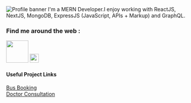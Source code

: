 <img src="https://i.postimg.cc/SK0Gxmfk/Github-Profile-Img.jpg" alt="Profile banner">
I'm a MERN Developer.I enjoy working with ReactJS, NextJS, MongoDB, ExpressJS (JavaScript, APIs + Markup) and GraphQL.

### Find me around the web :
<a href="https://sujitkhandagale.in"><img src="https://i.postimg.cc/YqK2kbDJ/1667220184logo.png" width="60"></a> <a href="https://instagram.com/code_sujit"><img src="https://cdn.cdnlogo.com/logos/i/92/instagram.svg" width="24"></a>

#### Useful Project Links
<a href= "">Bus Booking<a> <br>
<a href= "">Doctor Consultation<a>
